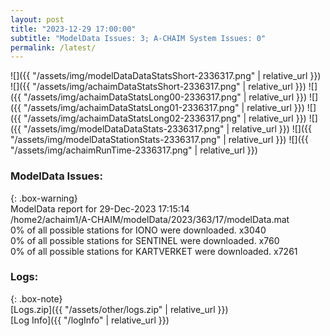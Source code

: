 ```yaml
---
layout: post
title: "2023-12-29 17:00:00"
subtitle: "ModelData Issues: 3; A-CHAIM System Issues: 0"
permalink: /latest/
---
```


![]({{ "/assets/img/modelDataDataStatsShort-2336317.png" | relative_url }})
![]({{ "/assets/img/achaimDataStatsShort-2336317.png" | relative_url }})
![]({{ "/assets/img/achaimDataStatsLong00-2336317.png" | relative_url }})
![]({{ "/assets/img/achaimDataStatsLong01-2336317.png" | relative_url }})
![]({{ "/assets/img/achaimDataStatsLong02-2336317.png" | relative_url }})
![]({{ "/assets/img/modelDataDataStats-2336317.png" | relative_url }})
![]({{ "/assets/img/modelDataStationStats-2336317.png" | relative_url }})
![]({{ "/assets/img/achaimRunTime-2336317.png" | relative_url }})


### ModelData Issues:  
  
{: .box-warning}  
 ModelData report for 29-Dec-2023 17:15:14   
 /home2/achaim1/A-CHAIM/modelData/2023/363/17/modelData.mat   
 0% of all possible stations for IONO were downloaded. x3040   
 0% of all possible stations for SENTINEL were downloaded. x760   
 0% of all possible stations for KARTVERKET were downloaded. x7261   
  


### Logs:  
  
{: .box-note}  
[Logs.zip]({{ "/assets/other/logs.zip" | relative_url }})  
[Log Info]({{ "/logInfo" | relative_url }})  

